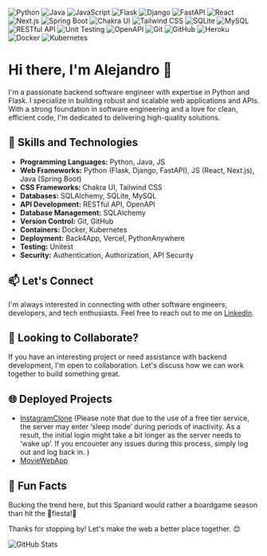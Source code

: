 ![Python](https://img.shields.io/badge/Python-3776AB?style=for-the-badge&logo=Python&logoColor=white)
![Java](https://img.shields.io/badge/Java-ED8B00?style=for-the-badge&logo=java&logoColor=white)
![JavaScript](https://img.shields.io/badge/JavaScript-323330?style=for-the-badge&logo=javascript&logoColor=F7DF1E)
![Flask](https://img.shields.io/badge/Flask-000000?style=for-the-badge&logo=flask&logoColor=white)
![Django](https://img.shields.io/badge/Django-092E20?style=for-the-badge&logo=django&logoColor=white)
![FastAPI](https://img.shields.io/badge/FastAPI-005571?style=for-the-badge&logo=fastapi&logoColor=white)
![React](https://img.shields.io/badge/React-20232A?style=for-the-badge&logo=react&logoColor=61DAFB)
![Next.js](https://img.shields.io/badge/Next.js-000000?style=for-the-badge&logo=nextdotjs&logoColor=white)
![Spring Boot](https://img.shields.io/badge/Spring_Boot-F2F4F9?style=for-the-badge&logo=spring-boot)
![Chakra UI](https://img.shields.io/badge/Chakra_UI-319795?style=for-the-badge&logo=chakraui&logoColor=white)
![Tailwind CSS](https://img.shields.io/badge/Tailwind_CSS-38B2AC?style=for-the-badge&logo=tailwind-css&logoColor=white)
![SQLite](https://img.shields.io/badge/SQLite-07405E?style=for-the-badge&logo=sqlite&logoColor=white)
![MySQL](https://img.shields.io/badge/MySQL-00000F?style=for-the-badge&logo=mysql&logoColor=white)
![RESTful API](https://img.shields.io/badge/RESTful_API-009688?style=for-the-badge)
![Unit Testing](https://img.shields.io/badge/Unit_Testing-00C7B7?style=for-the-badge)
![OpenAPI](https://img.shields.io/badge/OpenAPI-006BA1?style=for-the-badge&logo=OpenAPI-Initiative&logoColor=white)
![Git](https://img.shields.io/badge/Git-F05032?style=for-the-badge&logo=git&logoColor=white)
![GitHub](https://img.shields.io/badge/GitHub-100000?style=for-the-badge&logo=github&logoColor=white)
![Heroku](https://img.shields.io/badge/Heroku-430098?style=for-the-badge&logo=heroku&logoColor=white)
![Docker](https://img.shields.io/badge/Docker-2496ED?style=for-the-badge&logo=docker&logoColor=white)
![Kubernetes](https://img.shields.io/badge/Kubernetes-326CE5?style=for-the-badge&logo=kubernetes&logoColor=white)

# Hi there, I'm Alejandro 👋

I'm a passionate backend software engineer with expertise in Python and Flask. I specialize in building robust and scalable web applications and APIs. With a strong foundation in software engineering and a love for clean, efficient code, I'm dedicated to delivering high-quality solutions.

## 🚀 Skills and Technologies

- **Programming Languages:** Python, Java, JS
- **Web Frameworks:** Python (Flask, Django, FastAPI), JS (React, Next.js), Java (Spring Boot)
- **CSS Frameworks:** Chakra UI, Tailwind CSS
- **Databases:** SQLAlchemy, SQLite, MySQL
- **API Development:** RESTful API, OpenAPI
- **Database Management:** SQLAlchemy
- **Version Control:** Git, GitHub
- **Containers:** Docker, Kubernetes
- **Deployment:** Back4App, Vercel, PythonAnywhere
- **Testing:** Unitest
- **Security:** Authentication, Authorization, API Security

## 📫 Let's Connect

I'm always interested in connecting with other software engineers, developers, and tech enthusiasts. Feel free to reach out to me on 
[LinkedIn](https://www.linkedin.com/in/roman-ibanez/).

## 🤝 Looking to Collaborate?

If you have an interesting project or need assistance with backend development, I'm open to collaboration. Let's discuss how we can work together to build something great.

## 🌐 Deployed Projects
- [InstagramClone](https://instagram-clone-five-liard.vercel.app/) (Please note that due to the use of a free tier service, the server may enter ‘sleep mode’ during periods of inactivity. As a result, the initial login might take a bit longer as the server needs to ‘wake up’. If you encounter any issues during this process, simply log out and log back in. )
- [MovieWebApp](http://alejandro95.pythonanywhere.com/)

## 🌟 Fun Facts

Bucking the trend here, but this Spaniard would rather a boardgame season than hit the 🎉fiesta!🎉

Thanks for stopping by! Let's make the web a better place together. 😊

![GitHub Stats](https://github-readme-stats.vercel.app/api?username=AlejandroRomanIbanez&show_icons=true&count_private=true)

